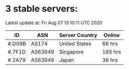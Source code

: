 # 3 stable servers:

Latest update at: Fri Aug 07 13:10:11 UTC 2020

| ID | ASN | Server Country | Online |
| -- | --- | -------------- | ------ |
| #.D09B | AS174 | United States | 66 hrs |
| #.7F1D | AS63949 | Singapore | 185 hrs |
| #.2A79 | AS63949 | Japan | 36 hrs |

